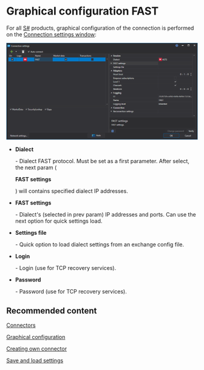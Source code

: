 # Graphical configuration FAST

For all [S\#](StockSharpAbout.md) products, graphical configuration of the connection is performed on the [Connection settings window](API_UI_ConnectorWindow.md):

![API GUI Settings FAST](../images/API_GUI_Settings_FAST.png)

- **Dialect**

   \- Dialect FAST protocol. Must be set as a first parameter. After select, the next param (

  **FAST settings**

  ) will contains specified dialect IP addresses.
- **FAST settings**

   \- Dialect's (selected in prev param) IP addresses and ports. Can use the next option for quick settings load.
- **Settings file**

   \- Quick option to load dialect settings from an exchange config file.
- **Login**

   \- Login (use for TCP recovery services).
- **Password**

   \- Password (use for TCP recovery services).

## Recommended content

[Connectors](API_Connectors.md)

[Graphical configuration](API_ConnectorsUIConfiguration.md)

[Creating own connector](ConnectorCreating.md)

[Save and load settings](API_Connectors_SaveConnectorSettings.md)

